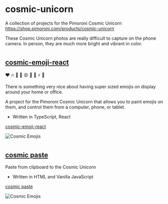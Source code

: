 # cosmic-unicorn

A collection of projects for the Pimoroni Cosmic Unicorn
https://shop.pimoroni.com/products/cosmic-unicorn

These Cosmic Unicorn photos are really difficult to capture on the phone camera. In person, they are much more bright and vibrant in color.

#

## [cosmic-emoji-react](cosmic-emoji-react/)

❤️ 🔥 🥰 🚀 😡 👾 🐢 ⚡️ 💸

There is something very nice about having super sized emojis on display around your home or office.

A project for the Pimoroni Cosmic Unicorn that allows you to paint emojis on them, and control them from a computer, phone, or tablet.
- Written in TypeScript, React

[cosmic-emoji-react](cosmic-emoji-react/)

![Cosmic Emojis](https://chriscarey.com/images/pimoroni/unicorn/cosmic-emoji-1.jpeg "Cosmic Emojis")

#

## [cosmic paste](cosmic-paste/)

Paste from clipboard to the Cosmic Unicorn

- Written in HTML and Vanilla JavaScript

[cosmic paste](cosmic-paste/)

![Cosmic Emojis](https://chriscarey.com/images/pimoroni/unicorn/cosmic-paste-1.jpeg "Cosmic Paste")


